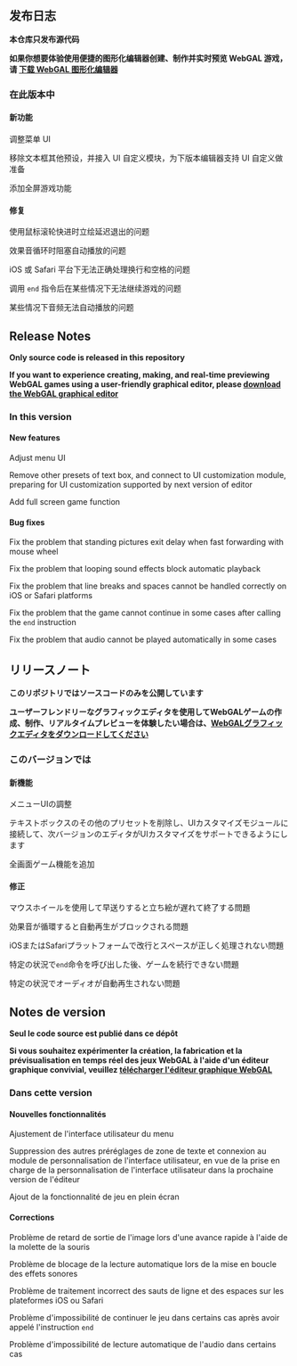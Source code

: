 ## 发布日志

**本仓库只发布源代码**

**如果你想要体验使用便捷的图形化编辑器创建、制作并实时预览 WebGAL 游戏，请 [下载 WebGAL 图形化编辑器](https://github.com/MakinoharaShoko/WebGAL_Terre/releases)**

### 在此版本中

#### 新功能

调整菜单 UI

移除文本框其他预设，并接入 UI 自定义模块，为下版本编辑器支持 UI 自定义做准备

添加全屏游戏功能

#### 修复

使用鼠标滚轮快进时立绘延迟退出的问题

效果音循环时阻塞自动播放的问题

iOS 或 Safari 平台下无法正确处理换行和空格的问题

调用 `end` 指令后在某些情况下无法继续游戏的问题

某些情况下音频无法自动播放的问题

<!-- English Translation -->
## Release Notes

**Only source code is released in this repository**

**If you want to experience creating, making, and real-time previewing WebGAL games using a user-friendly graphical editor, please [download the WebGAL graphical editor](https://github.com/MakinoharaShoko/WebGAL_Terre/releases)**

### In this version

#### New features

Adjust menu UI

Remove other presets of text box, and connect to UI customization module, preparing for UI customization supported by next version of editor

Add full screen game function

#### Bug fixes

Fix the problem that standing pictures exit delay when fast forwarding with mouse wheel

Fix the problem that looping sound effects block automatic playback

Fix the problem that line breaks and spaces cannot be handled correctly on iOS or Safari platforms

Fix the problem that the game cannot continue in some cases after calling the `end` instruction

Fix the problem that audio cannot be played automatically in some cases


<!-- Japanese Translation -->
## リリースノート

**このリポジトリではソースコードのみを公開しています**

**ユーザーフレンドリーなグラフィックエディタを使用してWebGALゲームの作成、制作、リアルタイムプレビューを体験したい場合は、[WebGALグラフィックエディタをダウンロードしてください](https://github.com/MakinoharaShoko/WebGAL_Terre/releases)**

### このバージョンでは

#### 新機能

メニューUIの調整

テキストボックスのその他のプリセットを削除し、UIカスタマイズモジュールに接続して、次バージョンのエディタがUIカスタマイズをサポートできるようにします

全画面ゲーム機能を追加

#### 修正

マウスホイールを使用して早送りすると立ち絵が遅れて終了する問題

効果音が循環すると自動再生がブロックされる問題

iOSまたはSafariプラットフォームで改行とスペースが正しく処理されない問題

特定の状況で`end`命令を呼び出した後、ゲームを続行できない問題

特定の状況でオーディオが自動再生されない問題


<!-- French Translation -->
## Notes de version

**Seul le code source est publié dans ce dépôt**

**Si vous souhaitez expérimenter la création, la fabrication et la prévisualisation en temps réel des jeux WebGAL à l'aide d'un éditeur graphique convivial, veuillez [télécharger l'éditeur graphique WebGAL](https://github.com/MakinoharaShoko/WebGAL_Terre/releases)**

### Dans cette version

#### Nouvelles fonctionnalités

Ajustement de l'interface utilisateur du menu

Suppression des autres préréglages de zone de texte et connexion au module de personnalisation de l'interface utilisateur, en vue de la prise en charge de la personnalisation de l'interface utilisateur dans la prochaine version de l'éditeur

Ajout de la fonctionnalité de jeu en plein écran

#### Corrections

Problème de retard de sortie de l'image lors d'une avance rapide à l'aide de la molette de la souris

Problème de blocage de la lecture automatique lors de la mise en boucle des effets sonores

Problème de traitement incorrect des sauts de ligne et des espaces sur les plateformes iOS ou Safari

Problème d'impossibilité de continuer le jeu dans certains cas après avoir appelé l'instruction `end`

Problème d'impossibilité de lecture automatique de l'audio dans certains cas


